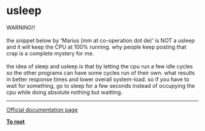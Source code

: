 # usleep



WARNING!! <br><br>the snippet below by &apos;Marius (mm at co-operation dot de)&apos; is NOT a usleep and it will keep the CPU at 100% running. why people keep posting that crap is a complete mystery for me.<br><br>the idea of sleep and usleep is that by letting the cpu run a few idle cycles so the other programs can have some cycles run of their own. what results in better response times and lower overall system-load. so if you have to wait for something, go to sleep for a few seconds instead of occupying the cpu while doing absolute nothing but waitting.  

---

[Official documentation page](https://www.php.net/manual/en/function.usleep.php)

**[To root](/README.md)**